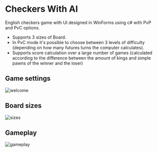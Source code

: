 # Checkers With AI

English checkers game with UI designed in WinForms using c# with PvP and PvC options.

- Supports 3 sizes of Board.
- In PvC mode it's possible to choose between 3 levels of difficulty (depending on how many futures turns the computer calculates).
- Supports score calculation over a large number of games (calculated according to the difference between the amount of kings and simple pawns of the winner and the loser)

## Game settings
![welcome](https://user-images.githubusercontent.com/96747472/198017956-f13a7c93-8633-4911-a253-e51cb7cf495e.PNG)

## Board sizes
![sizes](https://user-images.githubusercontent.com/96747472/198016797-366af6c8-e8af-4bcd-a9ee-267b11f52211.png)

## Gameplay
![gameplay](https://user-images.githubusercontent.com/96747472/198016768-80d47815-b0e7-427b-bf19-140f3f24d5c1.gif)


